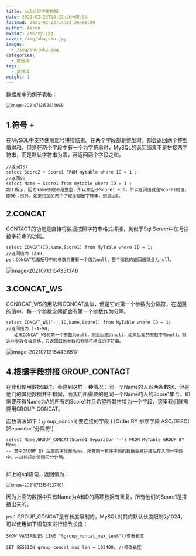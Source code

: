 ```yaml
---
title: sql如何拼接数据
date: 2021-02-23T14:21:26+08:00
lastmod: 2021-02-23T14:21:26+08:00
author: Aaron
avatar: /me/yy.jpg
cover: /img/shujuku.jpg
images:
  - /img/shujuku.jpg
categories:
  - 数据库
tags:
  - 数据库
weight: 1
---
```


数据库中的例子表格：

<img src="https://gitee.com/aaronlynn/picture/raw/master/img/image-20210713153514969.png" alt="image-20210713153514969" style="zoom: 80%;" /> 

##  1.符号 +

   在MySQL中支持使用加号拼接结果。在两个字段都是整型时，都会返回两个整型值得和，但是在两个字段中有一个为字符串时，MySQL的返回结果不是拼接两字符串，而是默认字符串为零，再返回两个字段之和。

~~~ mysql
//返回157
select Score2 + Score1 FROM mytable where ID = 1 ;
//返回90
select Name + Score1 from mytable where ID = 1 ;
如上所示，因为Name字段不是整型，所以相当于Score1 + 0，所以返回值就是Score1的值，即90；另外，如果相加的两个字段全都是字符串，则返回0。
~~~

##    2.CONCAT

   CONTACT的功能是直接将数据按照字符串格式拼接，类似于Sql Server中加号拼接字符串的功能。

~~~ mysql
select CONCAT(ID,Name,Score1) from MyTable where ID = 1;
//返回值为 1A90;
ps：CONCAT后面括号中的参数只要有一个值为null，整个函数的返回值就会为null。
~~~

![image-20210713154351346](https://gitee.com/aaronlynn/picture/raw/master/img/image-20210713154351346.png)   

## 3.CONCAT_WS

   CONOCAT_WS的用法和CONCAT类似，但是它的第一个参数为分隔符，在返回的值中，每一个参数之间都会有第一个参数作为分隔。

~~~ mysql
select CONCAT_WS('-',ID,Name,Score1) from MyTable where ID = 1;
//返回值为 1-A-90;
   如果CONCAT_WS的第一个参数为null，则返回值为null，如果后面的参数中有null，则这些参数会被忽略，只返回其他参数和分隔符组成的字符串。
~~~

![image-20210713154436517](https://gitee.com/aaronlynn/picture/raw/master/img/image-20210713154436517.png)   

##  4.根据字段拼接 GROUP_CONTACT


   在我们使用数据库时，会碰到这样一种情况：同一个Name的人有两条数据，但是他们的其他数据并不相同，而我们所需要的是同一个Name的人的Score1集合，即需要获得Name为A的所有的Score1并且希望将其拼接为一个字段，这里我们就需要用GROUP_CONCAT。

函数语法如下：group_concat( 要连接的字段 )  [Order BY 排序字段 ASC/DESC]   [Separator '分隔符'] 

~~~ mysql
select Name,GROUP_CONCAT(Score1 Separator '-') FROM MyTable GROUP BY Name;
-- 其中GROUP BY 后面的字段是Name，所有同一排序字段的数据会被拼接后存入同一字段中，并以相应的分隔符分分隔。
  
~~~

如上的sql语句，返回值为：

<img src="https://gitee.com/aaronlynn/picture/raw/master/img/image-20210713154527401.png" alt="image-20210713154527401" style="zoom: 80%;" /> 

   因为上面的数据中只有Name为A和D的两项数据有重复，所有他们的Score1是拼接出来的。

   ps：GROUP_CONCAT是有长度限制的，MySQL对其的默认长度限制为1024，可以使用如下语句来进行修改长度：

~~~ mysql
SHOW VARIABLES LIKE "%group_concat_max_len%"//查看长度

SET SESSION group_concat_max_len = 102400; //修改长度
~~~

